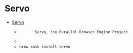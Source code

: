 # Servo
- [Servo](https://servo.org/)
  -            Servo, the Parallel Browser Engine Project        
  - 
  - `brew cask install servo`
